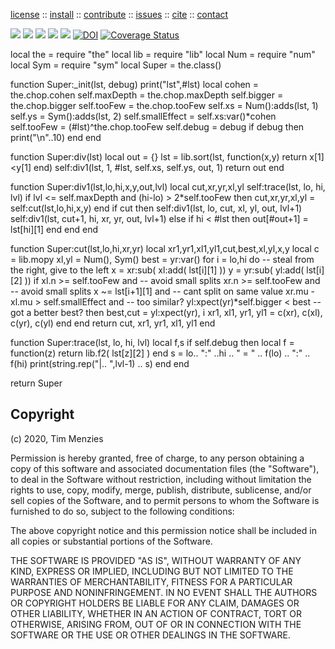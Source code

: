 <p> <a
href="https://github.com/sehero/lua/blob/master/LICENSE">license</a> :: <a
href="https://github.com/sehero/lua/blob/master/INSTALL.md#top">install</a> :: <a
href="https://github.com/sehero/lua/blob/master/CODE_OF_CONDUCT.md#top">contribute</a> :: <a
href="https://github.com/sehero/lua/issues">issues</a> :: <a
href="https://github.com/sehero/lua/blob/master/CITATION.md#top">cite</a> :: <a
href="https://github.com/sehero/lua/blob/master/CONTACT.md#top">contact</a> </p><p> 
<img src="https://img.shields.io/badge/license-mit-red">   
<img src="https://img.shields.io/badge/language-lua-orange">    
<img src="https://img.shields.io/badge/purpose-ai,se-blueviolet">
<img src="https://img.shields.io/badge/platform-mac,*nux-informational">
<a href="https://travis-ci.org/github/sehero/lua"><img 
src="https://travis-ci.org/sehero/lua.svg?branch=master"></a>
<a href="https://zenodo.org/badge/latestdoi/263210595"><img src="https://zenodo.org/badge/263210595.svg" alt="DOI"></a>
<a href='https://coveralls.io/github/sehero/lua?branch=master'><img src='https://coveralls.io/repos/github/sehero/lua/badge.svg?branch=master' alt='Coverage Status' /></a></p>

local the   = require "the"
local lib   = require "lib"
local Num   = require "num"
local Sym   = require "sym"
local Super = the.class()

function Super:_init(lst, debug)
  print("lst",#lst)
  local cohen      = the.chop.cohen
  self.maxDepth    = the.chop.maxDepth
  self.bigger      = the.chop.bigger
  self.tooFew      = the.chop.tooFew
  self.xs          = Num():adds(lst, 1) 
  self.ys          = Sym():adds(lst, 2)
  self.smallEffect = self.xs:var()*cohen
  self.tooFew      = (#lst)^the.chop.tooFew 
  self.debug       = debug
  if debug then print("\n"..10) end
end

function Super:div(lst)
  local out = {}
  lst = lib.sort(lst, function(x,y) return x[1]<y[1] end)
  self:div1(lst, 1, #lst, self.xs, self.ys, out, 1)
  return out
end

function Super:div1(lst,lo,hi,x,y,out,lvl)
  local cut,xr,yr,xl,yl
  self:trace(lst, lo, hi, lvl)
  if lvl <= self.maxDepth and 
     (hi-lo) > 2*self.tooFew 
  then
     cut,xr,yr,xl,yl = self:cut(lst,lo,hi,x,y)
  end
  if cut then
     self:div1(lst,    lo, cut, xl, yl, out, lvl+1)
     self:div1(lst, cut+1,  hi, xr, yr, out, lvl+1) 
  else
     if hi < #lst then
       out[#out+1] = lst[hi][1] end end
end

function Super:cut(lst,lo,hi,xr,yr)
  local xr1,yr1,xl1,yl1,cut,best,xl,yl,x,y
  local c = lib.mopy
  xl,yl = Num(), Sym() 
  best  = yr:var()
  for i = lo,hi do
    -- steal from the right, give to the left
    x = xr:sub( xl:add( lst[i][1] ))
    y = yr:sub( yl:add( lst[i][2] ))
    if xl.n >= self.tooFew and -- avoid small splits
       xr.n >= self.tooFew and -- avoid small splits 
       x ~= lst[i+1][1]    and -- cant split on same value
       xr.mu - xl.mu > self.smallEffect and -- too similar?
       yl:xpect(yr)*self.bigger < best -- got a better best?
    then
       best,cut = yl:xpect(yr), i
       xr1, xl1, yr1, yl1 = c(xr), c(xl), c(yr), c(yl) end
  end 
  return cut, xr1, yr1, xl1, yl1
end

function Super:trace(lst, lo, hi, lvl)
  local f,s
  if self.debug then
    local f = function(z) return lib.f2( lst[z][2] ) end
    s = lo.. ":" ..hi .. " = " .. f(lo) .. ":" .. f(hi)
    print(string.rep("|.. ",lvl-1) ..  s) end
end

return Super

## Copyright

(c) 2020, Tim Menzies

Permission is hereby granted, free of charge, to any person obtaining a copy
of this software and associated documentation files (the "Software"), to deal
in the Software without restriction, including without limitation the rights
to use, copy, modify, merge, publish, distribute, sublicense, and/or sell
copies of the Software, and to permit persons to whom the Software is
furnished to do so, subject to the following conditions:

The above copyright notice and this permission notice shall be included in all
copies or substantial portions of the Software.

THE SOFTWARE IS PROVIDED "AS IS", WITHOUT WARRANTY OF ANY KIND, EXPRESS OR
IMPLIED, INCLUDING BUT NOT LIMITED TO THE WARRANTIES OF MERCHANTABILITY,
FITNESS FOR A PARTICULAR PURPOSE AND NONINFRINGEMENT. IN NO EVENT SHALL THE
AUTHORS OR COPYRIGHT HOLDERS BE LIABLE FOR ANY CLAIM, DAMAGES OR OTHER
LIABILITY, WHETHER IN AN ACTION OF CONTRACT, TORT OR OTHERWISE, ARISING FROM,
OUT OF OR IN CONNECTION WITH THE SOFTWARE OR THE USE OR OTHER DEALINGS IN THE
SOFTWARE.

